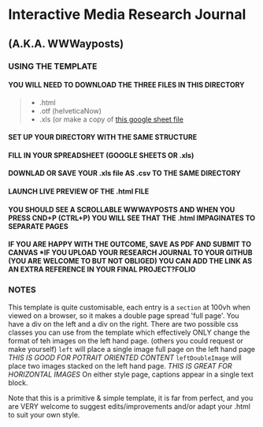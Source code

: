 # Interactive Media Research Journal
## (A.K.A. WWWayposts)

### USING THE TEMPLATE 
#### YOU WILL NEED TO DOWNLOAD THE THREE FILES IN THIS DIRECTORY 

> + .html
> + .otf (helveticaNow)
> + .xls (or make a copy of [this google sheet file](ocs.google.com/spreadsheets/d/1OnPXemVzbc5FnKnToEi3hYn6A86CaMvKoEEe35oF75Q/copy)

#### SET UP YOUR DIRECTORY WITH THE SAME STRUCTURE

#### FILL IN YOUR SPREADSHEET (GOOGLE SHEETS OR .xls)

#### DOWNLAD OR SAVE YOUR .xls file AS .csv TO THE SAME DIRECTORY

#### LAUNCH LIVE PREVIEW OF THE .html FILE

#### YOU SHOULD SEE A SCROLLABLE WWWAYPOSTS AND WHEN YOU PRESS CND+P (CTRL+P) YOU WILL SEE THAT THE .html IMPAGINATES TO SEPARATE PAGES

#### IF YOU ARE HAPPY WITH THE OUTCOME, SAVE AS PDF AND SUBMIT TO CANVAS *IF YOU UPLOAD YOUR RESEARCH JOURNAL TO YOUR GITHUB (YOU ARE WELCOME TO BUT NOT OBLIGED) YOU CAN ADD THE LINK AS AN EXTRA REFERENCE IN YOUR FINAL PROJECT?FOLIO

### NOTES
This template is quite customisable, each entry is a `section` at 100vh when viewed on a browser, so it makes a double page spread 'full page'.
You have a div on the left and a div on the right.
There are two possible css classes you can use from the template which effectively ONLY change the format of teh images on the left hand page.
(others you could request or make yourself)
`left` will place a single image full page on the left hand page *THIS IS GOOD FOR POTRAIT ORIENTED CONTENT*
`leftDoubleImage` will place two images stacked on the left hand page. *THIS IS GREAT FOR HORIZONTAL IMAGES* 
On either style page, captions appear in a single text block.

Note that this is a primitive & simple template, it is far from perfect, and you are VERY welcome to suggest edits/improvements and/or adapt your .html to suit your own style.

